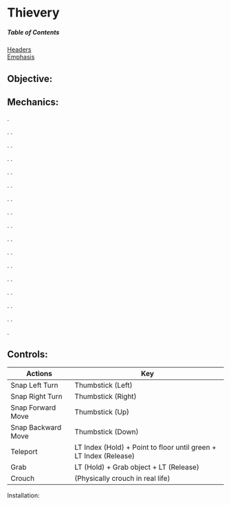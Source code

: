 # Thievery

##### Table of Contents  
[Headers](#controls)  
[Emphasis](#emphasis)  
<a name="headers"/>

## Objective:

## Mechanics:




.

.
.

.
.

.
.

.
.

.
.

.
.

.
.

.
.

.
.

.
.

.
.

.
.

.
.

.
.

.
.

.




## Controls:

| Actions            | Key                                                               |
| ------------------ | ----------------------------------------------------------------- |
| Snap Left Turn     | Thumbstick (Left)                                                 |
| Snap Right Turn    | Thumbstick (Right)                                                |
| Snap Forward Move  | Thumbstick (Up)                                                   |
| Snap Backward Move | Thumbstick (Down)                                                 |
| Teleport           | LT Index (Hold) + Point to floor until green + LT Index (Release) |
| Grab               | LT (Hold) + Grab object + LT (Release)                            |
| Crouch             | (Physically crouch in real life)                                  |

Installation:
